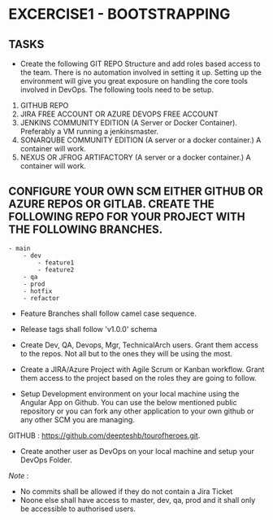 # EXCERCISE1 - BOOTSTRAPPING
## TASKS
- Create the following GIT REPO Structure and add roles based access to the team. There is no automation involved in setting it up. Setting up the environment will give you great exposure on handling the core tools involved in DevOps. The following tools need to be setup.

1. GITHUB REPO
2. JIRA FREE ACCOUNT OR AZURE DEVOPS FREE ACCOUNT
3. JENKINS COMMUNITY EDITION (A Server or Docker Container). Preferably a VM running a jenkinsmaster.
4. SONARQUBE COMMUNITY EDITION (A server or a docker container.) A container will work. 
5. NEXUS OR JFROG ARTIFACTORY (A server or a docker container.) A container will work.

## CONFIGURE YOUR OWN SCM EITHER GITHUB OR AZURE REPOS OR GITLAB. CREATE THE FOLLOWING REPO FOR YOUR PROJECT WITH THE FOLLOWING BRANCHES.

    - main
        - dev
            - feature1
            - feature2
        - qa
        - prod
        - hotfix
        - refactor

- Feature Branches shall follow camel case sequence.
- Release tags shall follow 'v1.0.0' schema

- Create Dev, QA, Devops, Mgr, TechnicalArch users. Grant them access to the repos. Not all but to the ones they will be using the most.
- Create a JIRA/Azure Project with Agile Scrum or Kanban workflow. Grant them access to the project based on the roles they are going to follow.

- Setup Development environment on your local machine using the Angular App on Github. You can use the below mentioned public repository or you can fork any other application to your own github or any other SCM you are managing.

GITHUB : https://github.com/deepteshb/tourofheroes.git. 

- Create another user as DevOps on your local machine and setup your DevOps Folder.





*Note* : 
- No commits shall be allowed if they do not contain a Jira Ticket
- Noone else shall have access to master, dev, qa, prod and it shall only be accessible to authorised users.